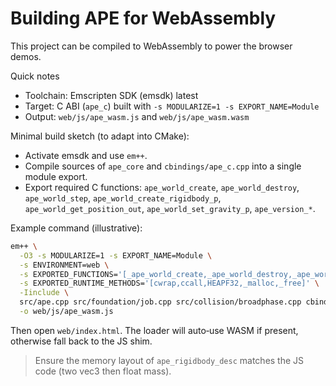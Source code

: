 # Building APE for WebAssembly

This project can be compiled to WebAssembly to power the browser demos.

Quick notes

- Toolchain: Emscripten SDK (emsdk) latest
- Target: C ABI (`ape_c`) built with `-s MODULARIZE=1 -s EXPORT_NAME=Module`
- Output: `web/js/ape_wasm.js` and `web/js/ape_wasm.wasm`

Minimal build sketch (to adapt into CMake):

- Activate emsdk and use `em++`.
- Compile sources of `ape_core` and `cbindings/ape_c.cpp` into a single module export.
- Export required C functions: `ape_world_create`, `ape_world_destroy`, `ape_world_step`, `ape_world_create_rigidbody_p`, `ape_world_get_position_out`, `ape_world_set_gravity_p`, `ape_version_*`.

Example command (illustrative):

```bash
em++ \
  -O3 -s MODULARIZE=1 -s EXPORT_NAME=Module \
  -s ENVIRONMENT=web \
  -s EXPORTED_FUNCTIONS='[_ape_world_create,_ape_world_destroy,_ape_world_step,_ape_world_create_rigidbody_p,_ape_world_get_position_out,_ape_world_set_gravity_p,_ape_version_major,_ape_version_minor,_ape_version_patch]' \
  -s EXPORTED_RUNTIME_METHODS='[cwrap,ccall,HEAPF32,_malloc,_free]' \
  -Iinclude \
  src/ape.cpp src/foundation/job.cpp src/collision/broadphase.cpp cbindings/ape_c.cpp \
  -o web/js/ape_wasm.js
```

Then open `web/index.html`. The loader will auto‑use WASM if present, otherwise fall back to the JS shim.

> Ensure the memory layout of `ape_rigidbody_desc` matches the JS code (two vec3 then float mass).
